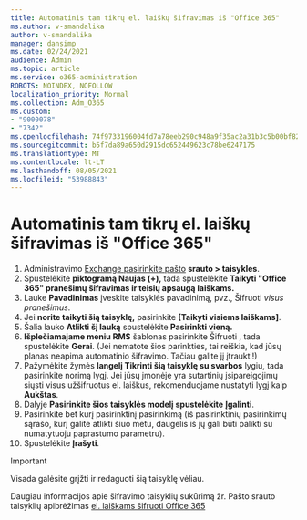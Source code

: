 ```yaml
---
title: Automatinis tam tikrų el. laiškų šifravimas iš "Office 365"
ms.author: v-smandalika
author: v-smandalika
manager: dansimp
ms.date: 02/24/2021
audience: Admin
ms.topic: article
ms.service: o365-administration
ROBOTS: NOINDEX, NOFOLLOW
localization_priority: Normal
ms.collection: Adm_O365
ms.custom:
- "9000078"
- "7342"
ms.openlocfilehash: 74f9733196004fd7a78eeb290c948a9f35ac2a31b3c5b00bf82e44081aac8637
ms.sourcegitcommit: b5f7da89a650d2915dc652449623c78be6247175
ms.translationtype: MT
ms.contentlocale: lt-LT
ms.lasthandoff: 08/05/2021
ms.locfileid: "53988843"
---
```

# <a name="automatically-encrypt-certain-email-messages-from-office-365"></a>Automatinis tam tikrų el. laiškų šifravimas iš "Office 365"

1. Administravimo [Exchange pasirinkite pašto](https://outlook.office365.com/ecp/) **srauto > taisykles**. 
2. Spustelėkite **piktogramą Naujas (+),** tada spustelėkite **Taikyti "Office 365" pranešimų šifravimas ir teisių apsaugą laiškams.**
3. Lauke **Pavadinimas** įveskite taisyklės pavadinimą, pvz., Šifruoti *visus pranešimus*.
4. Jei **norite taikyti šią taisyklę,** pasirinkite **[Taikyti visiems laiškams]**. 
5. Šalia lauko **Atlikti šį lauką** spustelėkite **Pasirinkti vieną.** 
6. **Išplečiamajame meniu RMS** šablonas pasirinkite Šifruoti , tada spustelėkite **Gerai**.  (Jei nematote šios parinkties, tai reiškia, kad jūsų planas neapima automatinio šifravimo. Tačiau galite jį įtraukti!)
7. Pažymėkite žymės **langelį Tikrinti šią taisyklę su svarbos** lygiu, tada pasirinkite norimą lygį. Jei jūsų įmonėje yra sutartinių įsipareigojimų siųsti visus užšifruotus el. laiškus, rekomenduojame nustatyti lygį kaip **Aukštas**.
8. Dalyje **Pasirinkite šios taisyklės modelį spustelėkite** **Įgalinti**. 
9. Pasirinkite bet kurį pasirinktinį pasirinkimą (iš pasirinktinių pasirinkimų sąrašo, kurį galite atlikti šiuo metu, daugelis iš jų gali būti palikti su numatytuoju paprastumo parametru).
10. Spustelėkite **Įrašyti**.

> [!IMPORTANT]
> Visada galėsite grįžti ir redaguoti šią taisyklę vėliau.

Daugiau informacijos apie šifravimo taisyklių sukūrimą žr. Pašto srauto taisyklių apibrėžimas [el. laiškams šifruoti Office 365](https://docs.microsoft.com/microsoft-365/compliance/define-mail-flow-rules-to-encrypt-email)

